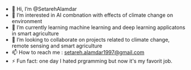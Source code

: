 - 👋 Hi, I’m @SetarehAlamdar
- 👀 I’m interested in AI combnation with effects of climate change on environment
- 🌱 I’m currently learning machine learning and deep learning applicatons in smart agriculture
- 💞️ I’m looking to collaborate on projects related to climate change, remote sensing and smart agriculture
- 📫 How to reach me : setareh.alamdar1997@gmail.com
- ⚡ Fun fact: one day I hated prgramming but now it's my favorit job.

<!---
SetarehAlamdar/SetarehAlamdar is a ✨ special ✨ repository because its `README.md` (this file) appears on your GitHub profile.
You can click the Preview link to take a look at your changes.
--->
